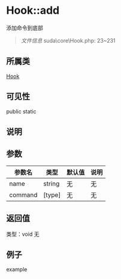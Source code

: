 # Hook::add
添加命令到底部
> *文件信息* suda\core\Hook.php: 23~231
## 所属类 

[Hook](../Hook.md)

## 可见性

  public  static
## 说明



## 参数

 
| 参数名 | 类型 | 默认值 | 说明 |
|--------|-----|-------|-------|
 | name |  string | 无 | 无 |
 | command |  [type] | 无 | 无 |
## 返回值
 
类型：void
无
## 例子

example